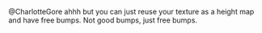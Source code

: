 @CharlotteGore ahhh but you can just reuse your texture as a height map and have free bumps. Not good bumps, just free bumps.
